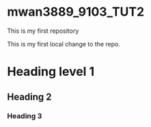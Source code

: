 # mwan3889_9103_TUT2
This is my first repository

This is my first local change to the repo.

# Heading level 1
## Heading 2
### Heading 3